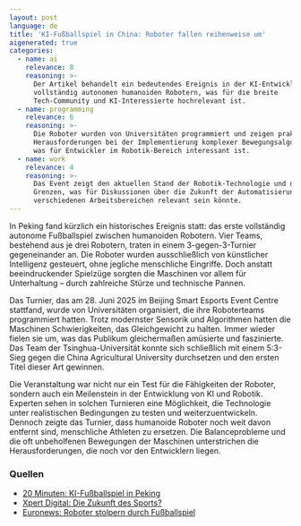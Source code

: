 ```yaml
---
layout: post
language: de
title: 'KI-Fußballspiel in China: Roboter fallen reihenweise um'
aigenerated: true
categories:
  - name: ai
    relevance: 8
    reasoning: >-
      Der Artikel behandelt ein bedeutendes Ereignis in der KI-Entwicklung mit
      vollständig autonomen humanoiden Robotern, was für die breite
      Tech-Community und KI-Interessierte hochrelevant ist.
  - name: programming
    relevance: 6
    reasoning: >-
      Die Roboter wurden von Universitäten programmiert und zeigen praktische
      Herausforderungen bei der Implementierung komplexer Bewegungsalgorithmen,
      was für Entwickler im Robotik-Bereich interessant ist.
  - name: work
    relevance: 4
    reasoning: >-
      Das Event zeigt den aktuellen Stand der Robotik-Technologie und deren
      Grenzen, was für Diskussionen über die Zukunft der Automatisierung in
      verschiedenen Arbeitsbereichen relevant sein könnte.
---
```


In Peking fand kürzlich ein historisches Ereignis statt: das erste vollständig autonome Fußballspiel zwischen humanoiden Robotern. Vier Teams, bestehend aus je drei Robotern, traten in einem 3-gegen-3-Turnier gegeneinander an. Die Roboter wurden ausschließlich von künstlicher Intelligenz gesteuert, ohne jegliche menschliche Eingriffe. Doch anstatt beeindruckender Spielzüge sorgten die Maschinen vor allem für Unterhaltung – durch zahlreiche Stürze und technische Pannen.

<!--more-->

Das Turnier, das am 28. Juni 2025 im Beijing Smart Esports Event Centre stattfand, wurde von Universitäten organisiert, die ihre Roboterteams programmiert hatten. Trotz modernster Sensorik und Algorithmen hatten die Maschinen Schwierigkeiten, das Gleichgewicht zu halten. Immer wieder fielen sie um, was das Publikum gleichermaßen amüsierte und faszinierte. Das Team der Tsinghua-Universität konnte sich schließlich mit einem 5:3-Sieg gegen die China Agricultural University durchsetzen und den ersten Titel dieser Art gewinnen.

Die Veranstaltung war nicht nur ein Test für die Fähigkeiten der Roboter, sondern auch ein Meilenstein in der Entwicklung von KI und Robotik. Experten sehen in solchen Turnieren eine Möglichkeit, die Technologie unter realistischen Bedingungen zu testen und weiterzuentwickeln. Dennoch zeigte das Turnier, dass humanoide Roboter noch weit davon entfernt sind, menschliche Athleten zu ersetzen. Die Balanceprobleme und die oft unbeholfenen Bewegungen der Maschinen unterstrichen die Herausforderungen, die noch vor den Entwicklern liegen.

### Quellen
- [20 Minuten: KI-Fußballspiel in Peking](https://www.20min.ch/video/china-erstmals-ki-fussballspiel-mit-robotern-und-alle-fallen-um-103373438)
- [Xpert Digital: Die Zukunft des Sports?](https://xpert.digital/humanoide-roboter-erobern-die-fussballfelder/)
- [Euronews: Roboter stolpern durch Fußballspiel](https://de.euronews.com/video/2025/06/30/schaut-zu-humanoide-roboter-stolpern-durch-ki-gesteuertes-fussballspiel-in-peking)
